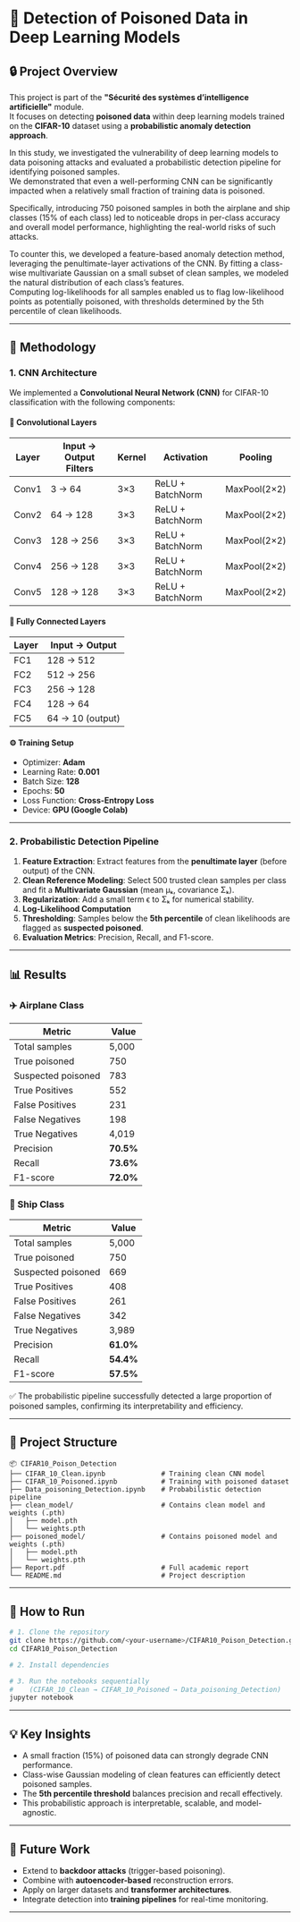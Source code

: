 # 🧠 Detection of Poisoned Data in Deep Learning Models

## 🔒 Project Overview
This project is part of the **"Sécurité des systèmes d’intelligence artificielle"** module.  
It focuses on detecting **poisoned data** within deep learning models trained on the **CIFAR-10** dataset using a **probabilistic anomaly detection approach**.

In this study, we investigated the vulnerability of deep learning models to data poisoning attacks and evaluated a probabilistic detection pipeline for identifying poisoned samples.  
We demonstrated that even a well-performing CNN can be significantly impacted when a relatively small fraction of training data is poisoned.

Specifically, introducing 750 poisoned samples in both the airplane and ship classes (15% of each class) led to noticeable drops in per-class accuracy and overall model performance, highlighting the real-world risks of such attacks.

To counter this, we developed a feature-based anomaly detection method, leveraging the penultimate-layer activations of the CNN. By fitting a class-wise multivariate Gaussian on a small subset of clean samples, we modeled the natural distribution of each class’s features.  
Computing log-likelihoods for all samples enabled us to flag low-likelihood points as potentially poisoned, with thresholds determined by the 5th percentile of clean likelihoods.

---

## 🧩 Methodology

### 1. CNN Architecture
We implemented a **Convolutional Neural Network (CNN)** for CIFAR-10 classification with the following components:

#### 🧱 Convolutional Layers
| Layer | Input → Output Filters | Kernel | Activation | Pooling |
|--------|-------------------------|----------|-------------|----------|
| Conv1 | 3 → 64 | 3×3 | ReLU + BatchNorm | MaxPool(2×2) |
| Conv2 | 64 → 128 | 3×3 | ReLU + BatchNorm | MaxPool(2×2) |
| Conv3 | 128 → 256 | 3×3 | ReLU + BatchNorm | MaxPool(2×2) |
| Conv4 | 256 → 128 | 3×3 | ReLU + BatchNorm | MaxPool(2×2) |
| Conv5 | 128 → 128 | 3×3 | ReLU + BatchNorm | MaxPool(2×2) |

#### 🔗 Fully Connected Layers
| Layer | Input → Output |
|--------|----------------|
| FC1 | 128 → 512 |
| FC2 | 512 → 256 |
| FC3 | 256 → 128 |
| FC4 | 128 → 64 |
| FC5 | 64 → 10 (output) |

#### ⚙️ Training Setup
- Optimizer: **Adam**
- Learning Rate: **0.001**
- Batch Size: **128**
- Epochs: **50**
- Loss Function: **Cross-Entropy Loss**
- Device: **GPU (Google Colab)**

---

### 2. Probabilistic Detection Pipeline
1. **Feature Extraction**: Extract features from the **penultimate layer** (before output) of the CNN.  
2. **Clean Reference Modeling**: Select 500 trusted clean samples per class and fit a **Multivariate Gaussian** (mean μₖ, covariance Σₖ).  
3. **Regularization**: Add a small term ϵ to Σₖ for numerical stability.  
4. **Log-Likelihood Computation**
5. **Thresholding**: Samples below the **5th percentile** of clean likelihoods are flagged as **suspected poisoned**.  
6. **Evaluation Metrics**: Precision, Recall, and F1-score.

---

## 📊 Results

### ✈️ Airplane Class
| Metric | Value |
|--------|--------|
| Total samples | 5,000 |
| True poisoned | 750 |
| Suspected poisoned | 783 |
| True Positives | 552 |
| False Positives | 231 |
| False Negatives | 198 |
| True Negatives | 4,019 |
| Precision | **70.5%** |
| Recall | **73.6%** |
| F1-score | **72.0%** |

### 🚢 Ship Class
| Metric | Value |
|--------|--------|
| Total samples | 5,000 |
| True poisoned | 750 |
| Suspected poisoned | 669 |
| True Positives | 408 |
| False Positives | 261 |
| False Negatives | 342 |
| True Negatives | 3,989 |
| Precision | **61.0%** |
| Recall | **54.4%** |
| F1-score | **57.5%** |

✅ The probabilistic pipeline successfully detected a large proportion of poisoned samples, confirming its interpretability and efficiency.

---

## 📁 Project Structure
```
📦 CIFAR10_Poison_Detection
├── CIFAR_10_Clean.ipynb              # Training clean CNN model
├── CIFAR_10_Poisoned.ipynb           # Training with poisoned dataset
├── Data_poisoning_Detection.ipynb    # Probabilistic detection pipeline
├── clean_model/                      # Contains clean model and weights (.pth)
│   ├── model.pth
│   └── weights.pth
├── poisoned_model/                   # Contains poisoned model and weights (.pth)
│   ├── model.pth
│   └── weights.pth
├── Report.pdf                        # Full academic report
└── README.md                         # Project description
```

---

## 🧪 How to Run
```bash
# 1. Clone the repository
git clone https://github.com/<your-username>/CIFAR10_Poison_Detection.git
cd CIFAR10_Poison_Detection

# 2. Install dependencies

# 3. Run the notebooks sequentially
#    (CIFAR_10_Clean → CIFAR_10_Poisoned → Data_poisoning_Detection)
jupyter notebook
```

---

## 💡 Key Insights
- A small fraction (15%) of poisoned data can strongly degrade CNN performance.  
- Class-wise Gaussian modeling of clean features can efficiently detect poisoned samples.  
- The **5th percentile threshold** balances precision and recall effectively.  
- This probabilistic approach is interpretable, scalable, and model-agnostic.

---

## 🚀 Future Work
- Extend to **backdoor attacks** (trigger-based poisoning).  
- Combine with **autoencoder-based** reconstruction errors.  
- Apply on larger datasets and **transformer architectures**.  
- Integrate detection into **training pipelines** for real-time monitoring.

---

